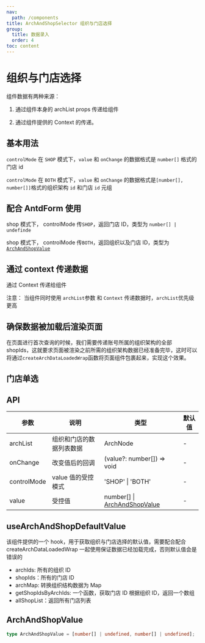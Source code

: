 ```yaml
---
nav:
  path: /components
title: ArchAndShopSelector 组织与门店选择
group:
  title: 数据录入
  order: 4
toc: content
---
```


# 组织与门店选择

组件数据有两种来源：

1. 通过组件本身的 archList props 传递给组件

2. 通过组件提供的 Context 的传递。

## 基本用法

`controlMode` 在 `SHOP` 模式下，`value` 和 `onChange` 的数据格式是 `number[]` 格式的门店 id

<code src="./demo/base-shop"></code>

`controlMode` 在 `BOTH` 模式下，`value` 和 `onChange` 的数据格式是`[number[], number[]]`格式的组织架构 `id` 和门店 `id` 元组

<code src="./demo/base-both"></code>

## 配合 AntdForm 使用

shop 模式下， controlMode 传`SHOP`，返回门店 ID，类型为 `number[] | undefinde`

<code src="./demo/form-shop"></code>

shop 模式下， controlMode 传`BOTH`，返回组织以及门店 ID，类型为 [`ArchAndShopValue`](##archandshopvalue)

<code src="./demo/form-both"></code>

## 通过 context 传递数据

通过 Context 传递给组件

注意： 当组件同时使用 `archList`参数 和 `Context` 传递数据时，`archList`优先级更高

<code src="./demo/context"></code>

## 确保数据被加载后渲染页面

在页面进行首次查询的时候，我们需要传递账号所属的组织架构的全部 shopIds，这就要求页面被渲染之前所需的组织架构数据已经准备完毕，这时可以将通过`createArchDataLoadedWrap`函数将页面组件包裹起来，实现这个效果。

<code src="./demo/createArchDataLoadedWrap"></code>

## 门店单选

<code src="./demo/single-selector"></code>

## API

| 参数        | 说明                     | 类型                                               | 默认值 |
| ----------- | ------------------------ | -------------------------------------------------- | ------ |
| archList    | 组织和门店的数据列表数据 | ArchNode                                           | -      |
| onChange    | 改变值后的回调           | (value?: number[]) => void                         | -      |
| controlMode | value 值的受控模式       | 'SHOP' \| 'BOTH'                                   | -      |
| value       | 受控值                   | number[] \| [ArchAndShopValue](##archandshopvalue) | -      |

## useArchAndShopDefaultValue

该组件提供的一个 hook，用于获取组织与门店选择的默认值，需要配合配合 createArchDataLoadedWrap 一起使用保证数据已经加载完成，否则默认值会是错误的

- archIds: 所有的组织 ID
- shopIds：所有的门店 ID
- archMap: 转换组织结构数据为 Map
- getShopIdsByArchIds: 一个函数，获取门店 ID 根据组织 ID，返回一个数组
- allShopList：返回所有门店列表

## ArchAndShopValue

```ts
type ArchAndShopValue = [number[] | undefined, number[] | undefined];
```
